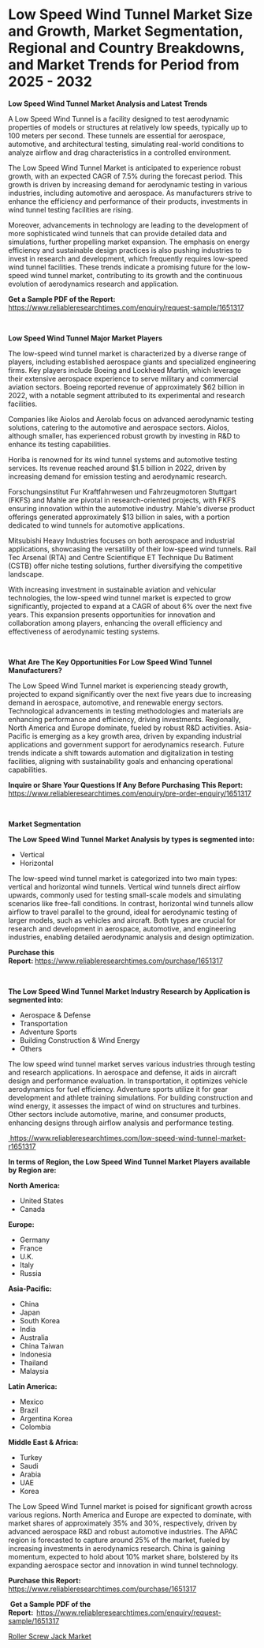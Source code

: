 <p><h1>Low Speed Wind Tunnel Market Size and Growth, Market Segmentation, Regional and Country Breakdowns, and Market Trends for Period from 2025 -  2032</h1></p><p><strong>Low Speed Wind Tunnel Market Analysis and Latest Trends</strong></p>
<p><p>A Low Speed Wind Tunnel is a facility designed to test aerodynamic properties of models or structures at relatively low speeds, typically up to 100 meters per second. These tunnels are essential for aerospace, automotive, and architectural testing, simulating real-world conditions to analyze airflow and drag characteristics in a controlled environment.</p><p>The Low Speed Wind Tunnel Market is anticipated to experience robust growth, with an expected CAGR of 7.5% during the forecast period. This growth is driven by increasing demand for aerodynamic testing in various industries, including automotive and aerospace. As manufacturers strive to enhance the efficiency and performance of their products, investments in wind tunnel testing facilities are rising.</p><p>Moreover, advancements in technology are leading to the development of more sophisticated wind tunnels that can provide detailed data and simulations, further propelling market expansion. The emphasis on energy efficiency and sustainable design practices is also pushing industries to invest in research and development, which frequently requires low-speed wind tunnel facilities. These trends indicate a promising future for the low-speed wind tunnel market, contributing to its growth and the continuous evolution of aerodynamics research and application.</p></p>
<p><strong>Get a Sample PDF of the Report:&nbsp;</strong> <a href="https://www.reliableresearchtimes.com/enquiry/request-sample/1651317?utm_campaign=2189&utm_medium=2&utm_source=Github&utm_content=ia&utm_term=17022025&utm_id=low-speed-wind-tunnel">https://www.reliableresearchtimes.com/enquiry/request-sample/1651317</a></p>
<p>&nbsp;</p>
<p><strong>Low Speed Wind Tunnel Major Market Players</strong></p>
<p><p>The low-speed wind tunnel market is characterized by a diverse range of players, including established aerospace giants and specialized engineering firms. Key players include Boeing and Lockheed Martin, which leverage their extensive aerospace experience to serve military and commercial aviation sectors. Boeing reported revenue of approximately $62 billion in 2022, with a notable segment attributed to its experimental and research facilities.</p><p>Companies like Aiolos and Aerolab focus on advanced aerodynamic testing solutions, catering to the automotive and aerospace sectors. Aiolos, although smaller, has experienced robust growth by investing in R&D to enhance its testing capabilities.</p><p>Horiba is renowned for its wind tunnel systems and automotive testing services. Its revenue reached around $1.5 billion in 2022, driven by increasing demand for emission testing and aerodynamic research.</p><p>Forschungsinstitut Fur Kraftfahrwesen und Fahrzeugmotoren Stuttgart (FKFS) and Mahle are pivotal in research-oriented projects, with FKFS ensuring innovation within the automotive industry. Mahle's diverse product offerings generated approximately $13 billion in sales, with a portion dedicated to wind tunnels for automotive applications.</p><p>Mitsubishi Heavy Industries focuses on both aerospace and industrial applications, showcasing the versatility of their low-speed wind tunnels. Rail Tec Arsenal (RTA) and Centre Scientifique ET Technique Du Batiment (CSTB) offer niche testing solutions, further diversifying the competitive landscape.</p><p>With increasing investment in sustainable aviation and vehicular technologies, the low-speed wind tunnel market is expected to grow significantly, projected to expand at a CAGR of about 6% over the next five years. This expansion presents opportunities for innovation and collaboration among players, enhancing the overall efficiency and effectiveness of aerodynamic testing systems.</p></p>
<p>&nbsp;</p>
<p><strong>What Are The Key Opportunities For Low Speed Wind Tunnel Manufacturers?</strong></p>
<p><p>The Low Speed Wind Tunnel market is experiencing steady growth, projected to expand significantly over the next five years due to increasing demand in aerospace, automotive, and renewable energy sectors. Technological advancements in testing methodologies and materials are enhancing performance and efficiency, driving investments. Regionally, North America and Europe dominate, fueled by robust R&D activities. Asia-Pacific is emerging as a key growth area, driven by expanding industrial applications and government support for aerodynamics research. Future trends indicate a shift towards automation and digitalization in testing facilities, aligning with sustainability goals and enhancing operational capabilities.</p></p>
<p><strong>Inquire or Share Your Questions If Any Before Purchasing This Report:</strong> <a href="https://www.reliableresearchtimes.com/enquiry/pre-order-enquiry/1651317?utm_campaign=2189&utm_medium=2&utm_source=Github&utm_content=ia&utm_term=17022025&utm_id=low-speed-wind-tunnel">https://www.reliableresearchtimes.com/enquiry/pre-order-enquiry/1651317</a></p>
<p>&nbsp;</p>
<p><strong>Market Segmentation</strong></p>
<p><strong>The Low Speed Wind Tunnel Market Analysis by types is segmented into:</strong></p>
<p><ul><li>Vertical</li><li>Horizontal</li></ul></p>
<p><p>The low-speed wind tunnel market is categorized into two main types: vertical and horizontal wind tunnels. Vertical wind tunnels direct airflow upwards, commonly used for testing small-scale models and simulating scenarios like free-fall conditions. In contrast, horizontal wind tunnels allow airflow to travel parallel to the ground, ideal for aerodynamic testing of larger models, such as vehicles and aircraft. Both types are crucial for research and development in aerospace, automotive, and engineering industries, enabling detailed aerodynamic analysis and design optimization.</p></p>
<p><strong>Purchase this Report:&nbsp;</strong><a href="https://www.reliableresearchtimes.com/purchase/1651317?utm_campaign=2189&utm_medium=2&utm_source=Github&utm_content=ia&utm_term=17022025&utm_id=low-speed-wind-tunnel">https://www.reliableresearchtimes.com/purchase/1651317</a></p>
<p>&nbsp;</p>
<p><strong>The Low Speed Wind Tunnel Market Industry Research by Application is segmented into:</strong></p>
<p><ul><li>Aerospace & Defense</li><li>Transportation</li><li>Adventure Sports</li><li>Building Construction & Wind Energy</li><li>Others</li></ul></p>
<p><p>The low speed wind tunnel market serves various industries through testing and research applications. In aerospace and defense, it aids in aircraft design and performance evaluation. In transportation, it optimizes vehicle aerodynamics for fuel efficiency. Adventure sports utilize it for gear development and athlete training simulations. For building construction and wind energy, it assesses the impact of wind on structures and turbines. Other sectors include automotive, marine, and consumer products, enhancing designs through airflow analysis and performance testing.</p></p>
<p><a href="https://www.reliableresearchtimes.com/low-speed-wind-tunnel-market-r1651317?utm_campaign=2189&utm_medium=2&utm_source=Github&utm_content=ia&utm_term=17022025&utm_id=low-speed-wind-tunnel">&nbsp;https://www.reliableresearchtimes.com/low-speed-wind-tunnel-market-r1651317</a></p>
<p><strong>In terms of Region, the Low Speed Wind Tunnel Market Players available by Region are:</strong></p>
<p>
    <p> <strong> North America: </strong>
        <ul>
            <li>United States</li>
            <li>Canada</li>
        </ul>
        </p> 
    <p> <strong> Europe: </strong>
        <ul>
            <li>Germany</li>
            <li>France</li>
            <li>U.K.</li>
            <li>Italy</li>
            <li>Russia</li>
        </ul>
        </p> 
    <p> <strong> Asia-Pacific: </strong>
        <ul>
            <li>China</li>
            <li>Japan</li>
            <li>South Korea</li>
            <li>India</li>
            <li>Australia</li>
            <li>China Taiwan</li>
            <li>Indonesia</li>
            <li>Thailand</li>
            <li>Malaysia</li>
        </ul>
        </p> 
    <p> <strong> Latin America: </strong>
        <ul>
            <li>Mexico</li>
            <li>Brazil</li>
            <li>Argentina Korea</li>
            <li>Colombia</li>
        </ul>
        </p> 
    <p> <strong> Middle East & Africa: </strong>
        <ul>
            <li>Turkey</li>
            <li>Saudi</li>
            <li>Arabia</li>
            <li>UAE</li>
            <li>Korea</li>
        </ul>
    </p>
    </p>
<p><p>The Low Speed Wind Tunnel market is poised for significant growth across various regions. North America and Europe are expected to dominate, with market shares of approximately 35% and 30%, respectively, driven by advanced aerospace R&D and robust automotive industries. The APAC region is forecasted to capture around 25% of the market, fueled by increasing investments in aerodynamics research. China is gaining momentum, expected to hold about 10% market share, bolstered by its expanding aerospace sector and innovation in wind tunnel technology.</p></p>
<p><strong>Purchase this Report: </strong><a href="https://www.reliableresearchtimes.com/purchase/1651317?utm_campaign=2189&utm_medium=2&utm_source=Github&utm_content=ia&utm_term=17022025&utm_id=low-speed-wind-tunnel">https://www.reliableresearchtimes.com/purchase/1651317</a></p>
<p>&nbsp;<strong>Get a Sample PDF of the Report:&nbsp;&nbsp;</strong><a href="https://www.reliableresearchtimes.com/enquiry/request-sample/1651317?utm_campaign=2189&utm_medium=2&utm_source=Github&utm_content=ia&utm_term=17022025&utm_id=low-speed-wind-tunnel">https://www.reliableresearchtimes.com/enquiry/request-sample/1651317</a></p>
<p><strong></strong></p>
<p><p><a href="https://github.com/NargisHussain75/Market-Research-Report-List-1/blob/main/roller-screw-jack-market.md?utm_campaign=2189&utm_medium=2&utm_source=Github&utm_content=ia&utm_term=17022025&utm_id=low-speed-wind-tunnel">Roller Screw Jack Market</a></p></p>